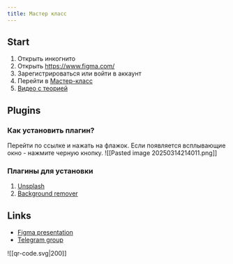 ```yaml
---
title: Мастер класс
---
```

## Start
1. Открыть инкогнито
2. Открыть https://www.figma.com/
3. Зарегистрироваться или войти в аккаунт
4. Перейти в [Мастер-класс](https://www.figma.com/design/n8ndM3sASSDi5fqXCzqPOo/%D0%9C%D0%B0%D1%81%D1%82%D0%B5%D1%80-%D0%BA%D0%BB%D0%B0%D1%81%D1%81%D1%8B?node-id=10-55&t=OIjziRZdR1ItUSBN-1)
5. [Видео с теорией](https://www.youtube.com/watch?v=DbDC2O4MA6o&list=PLjSQnIVAJfxxomG8QDRIrZYKYemC7cuFt)
## Plugins
### Как установить плагин?
 Перейти по ссылке и нажать на флажок. Если появляется всплывающие окно - нажмите черную кнопку.
![[Pasted image 20250314214011.png]]
### Плагины для установки
1. [Unsplash](https://www.figma.com/community/plugin/738454987945972471/unsplash)
2. [Background remover](https://www.figma.com/community/plugin/997643096679511216/icons8-background-remover)

## Links
- [Figma presentation](https://www.figma.com/design/BniBiBaeByFkLVzK3v2GoK/Figma-Course?node-id=13-8&t=0eymTFaVjnqRwQZz-1)
- [Telegram group](https://t.me/+-19tQXV43ZE2ZDU6)

![[qr-code.svg|200]]